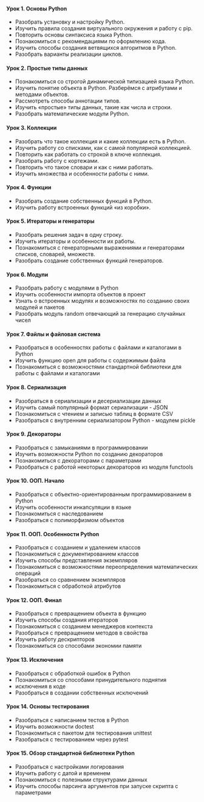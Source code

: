 #### Урок 1.  Основы Python
- Разобрать установку и настройку Python.
- Изучить правила создания виртуального окружения и работу с pip.
- Повторить основы синтаксиса языка Python.
- Познакомиться с рекомендациями по оформлению кода.
- Изучить способы создания ветвящихся алгоритмов в Python.
- Разобрать варианты реализации циклов.
#### Урок 2.  Простые типы данных
- Познакомиться со строгой динамической типизацией языка Python.
- Изучить понятие объекта в Python. Разберёмся с атрибутами и методами объектов.
- Рассмотреть способы аннотации типов.
- Изучить «простые» типы данных, такие как числа и строки.
- Разобрать математические модули Python.
#### Урок 3.  Коллекции
- Разобрать что такое коллекция и какие коллекции есть в Python.
- Изучить работу со списками, как с самой популярной коллекцией.
- Повторить как работать со строкой в ключе коллекция.
- Разобрать работу с кортежами.
- Повторить что такое словари и как с ними работать.
- Изучить множества и особенности работы с ними.
#### Урок 4.  Функции
- Разобрать создание собственных функций в Python.
- Изучить работу встроенных функций «из коробки».
#### Урок 5.  Итераторы и генераторы
- Разобрать решения задач в одну строку.
- Изучить итераторы и особенности их работы.
- Познакомиться с генераторными выражениями и генераторами списков, словарей, множеств.
- Разобрать создание собственных функций генераторов.
#### Урок 6.  Модули
- Разобрать работу с модулями в Python
- Изучить особенности импорта объектов в проект
- Узнать о встроенных модулях и возможностях по созданию своих модулей и пакетов
- Разобрать модуль random отвечающий за генерацию случайных чисел
#### Урок 7.  Файлы и файловая система
- Разобраться в особенностях работы с файлами и каталогами в Python
- Изучить функцию open для работы с содержимым файла
- Познакомиться с возможностями стандартной библиотеки для работы с файлами и каталогами
#### Урок 8.  Сериализация
- Разобраться в сериализации и десериализации данных 
- Изучить самый популярный формат сериализации - JSON
- Познакомиться с чтением и записью таблиц в формате CSV
- Разобраться с внутренним сериализатором Python - модулем pickle
#### Урок 9.  Декораторы
- Разобраться с замыканиями в программировании
- Изучить возможности Python по созданию декораторов
- Познакомиться с декораторами с параметрами
- Разобраться с работой некоторых декораторов из модуля functools
#### Урок 10. ООП. Начало
- Разобраться с объектно-ориентированным программированием в Python
- Изучить особенности инкапсуляции в языке
- Познакомиться с наследованием
- Разобраться с полиморфизмом объектов
#### Урок 11. ООП. Особенности Python
- Разобраться с созданием и удалением классов
- Познакомиться с документированием классов
- Изучить способы представления экземпляров
- Познакомиться с возможностями переопределения математических операций
- Разобраться со сравнением экземпляров
- Познакомиться с обработкой атрибутов
#### Урок 12. ООП. Финал
- Разобраться с превращением объекта в функцию
- Изучить способы создания итераторов
- Познакомиться с созданием менеджеров контекста
- Разобраться с превращением методов в свойства
- Изучить работу дескрипторов
- Познакомиться со способами экономии памяти
#### Урок 13. Исключения
- Разобраться с обработкой ошибок в Python
- Познакомиться со способами принудительного поднятия
- исключения в коде
- Разобраться в создании собственных исключений
#### Урок 14. Основы тестирования
- Разобраться с написанием тестов в Python
- Изучить возможности doctest
- Познакомиться с пакетом для тестирования unittest
- Разобраться с тестированием через pytest
#### Урок 15. Обзор стандартной библиотеки Python
- Разобраться с настройками логирования
- Изучить работу с датой и временем
- Познакомиться с полезными структурами данных
- Изучить способы парсинга аргументов при запуске скрипта с параметрами

